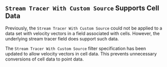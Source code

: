 ## `Stream Tracer With Custom Source` Supports Cell Data

Previously, the `Stream Tracer With Custom Source` could not be applied to a
data set with velocity vectors in a field associated with cells. However, the
underlying stream tracer field does support such data.

The `Stream Tracer With Custom Source` filter specification has been updated to
allow velocity vectors in cell data. This prevents unnecessary conversions of
cell data to point data.
